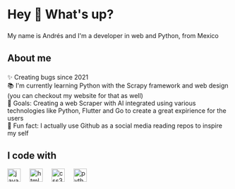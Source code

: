 <h1 align="left">Hey 👋 What's up?</h1>

###

<p align="left">My name is Andrés and I'm a developer in web and Python, from Mexico</p>

###

<h2 align="left">About me</h2>

###

<p align="left">✨ Creating bugs since 2021<br>📚 I'm currently learning Python with the Scrapy framework and web design (you can checkout my website for that as well)<br>🎯 Goals: Creating a web Scraper with AI integrated using various technologies like Python, Flutter and Go to create a great expirience for the users<br>🎲 Fun fact: I actually use Github as a social media reading repos to inspire my self</p>

###

<h2 align="left">I code with</h2>

<div align="left">
  <img src="https://cdn.jsdelivr.net/gh/devicons/devicon/icons/javascript/javascript-original.svg" height="30" alt="javascript logo"  />
  <img width="12" />
  <img src="https://cdn.jsdelivr.net/gh/devicons/devicon/icons/html5/html5-original.svg" height="30" alt="html5 logo"  />
  <img width="12" />
  <img src="https://cdn.jsdelivr.net/gh/devicons/devicon/icons/css3/css3-original.svg" height="30" alt="css3 logo"  />
  <img width="12" />
  <img src="https://cdn.jsdelivr.net/gh/devicons/devicon/icons/python/python-original.svg" height="30" alt="python logo"  />
</div>

